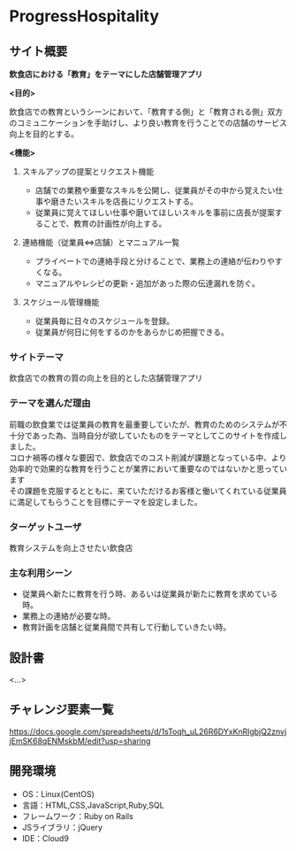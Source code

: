# ProgressHospitality

## サイト概要
**飲食店における「教育」をテーマにした店舗管理アプリ**

**<目的>**

飲食店での教育というシーンにおいて、「教育する側」と「教育される側」双方のコミュニケーションを手助けし、より良い教育を行うことでの店舗のサービス向上を目的とする。

**<機能>**
1. スキルアップの提案とリクエスト機能
    - 店舗での業務や重要なスキルを公開し、従業員がその中から覚えたい仕事や磨きたいスキルを店長にリクエストする。
    - 従業員に覚えてほしい仕事や磨いてほしいスキルを事前に店長が提案することで、教育の計画性が向上する。

2. 連絡機能（従業員⇔店舗）とマニュアル一覧
    - プライベートでの連絡手段と分けることで、業務上の連絡が伝わりやすくなる。
    - マニュアルやレシピの更新・追加があった際の伝達漏れを防ぐ。

3. スケジュール管理機能
    - 従業員毎に日々のスケジュールを登録。
    - 従業員が何日に何をするのかをあらかじめ把握できる。

### サイトテーマ
飲食店での教育の質の向上を目的とした店舗管理アプリ

### テーマを選んだ理由
前職の飲食業では従業員の教育を最重要していたが、教育のためのシステムが不十分であった為、当時自分が欲していたものをテーマとしてこのサイトを作成しました。<br>
コロナ禍等の様々な要因で、飲食店でのコスト削減が課題となっている中、より効率的で効果的な教育を行うことが業界において重要なのではないかと思っています<br>
その課題を克服するとともに、来ていただけるお客様と働いてくれている従業員に満足してもらうことを目標にテーマを設定しました。

### ターゲットユーザ
教育システムを向上させたい飲食店

### 主な利用シーン
- 従業員へ新たに教育を行う時、あるいは従業員が新たに教育を求めている時。
- 業務上の連絡が必要な時。
- 教育計画を店舗と従業員間で共有して行動していきたい時。

## 設計書
<...>

## チャレンジ要素一覧
<https://docs.google.com/spreadsheets/d/1sToqh_uL26R6DYxKnRlgbjQ2znvjjEmSK68qENMskbM/edit?usp=sharing>

## 開発環境
- OS：Linux(CentOS)
- 言語：HTML,CSS,JavaScript,Ruby,SQL
- フレームワーク：Ruby on Rails
- JSライブラリ：jQuery
- IDE：Cloud9

